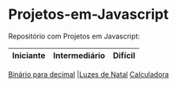 # Projetos-em-Javascript
<div>
Repositório com Projetos em Javascript:
</div>
<div>

| Iniciante | Intermediário | Difícil |
| --------------------------------------------------------------------------------- | ---------------------------------------------------------- | ---------- |
[Binário para decimal](https://github.com/Patrisfs/Projetos-em-Javascript/tree/main/Projetos%20Iniciantes/bin2dec)
|[Luzes de Natal](https://github.com/Patrisfs/Projetos-em-Javascript/tree/main/Projetos%20Iniciantes/Luzes%20de%20Natal)
[Calculadora](https://github.com/Patrisfs/Projetos-em-Javascript/tree/main/Projetos%20Iniciantes/calculadora)
</div>
